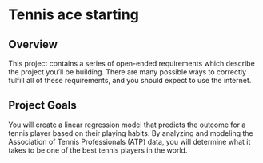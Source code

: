 # Tennis ace starting
 
## Overview

This project contains a series of open-ended requirements which describe the project you’ll be building. There are many possible ways to correctly fulfill all of these requirements, and you should expect to use the internet.

## Project Goals

You will create a linear regression model that predicts the outcome for a tennis player based on their playing habits. By analyzing and modeling the Association of Tennis Professionals (ATP) data, you will determine what it takes to be one of the best tennis players in the world.
